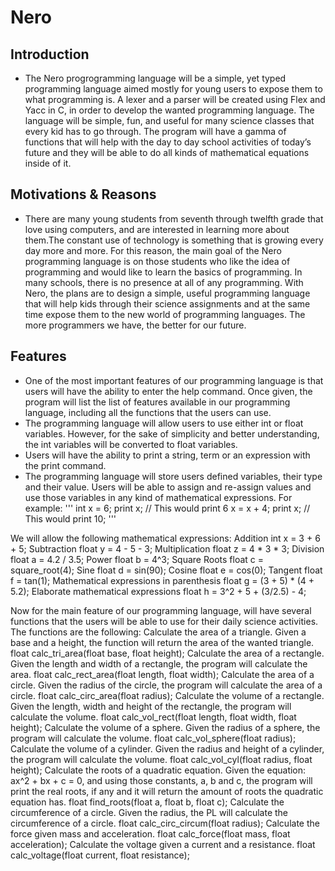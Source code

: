 # Nero

## Introduction ##
* The Nero progrogramming language will be a simple, yet typed programming language aimed mostly for young users to expose them to what programming is. A lexer and a parser will be created using Flex and Yacc in C, in order to develop the wanted programming language. The language will be simple, fun, and useful for many science classes that every kid has to go through. The program will have a gamma of functions that will help with the day to day school activities of today’s future and they will be able to do all kinds of mathematical equations inside of it.

## Motivations & Reasons ##
* There are many young students from seventh through twelfth grade that love using computers, and are interested in learning more about them.The constant use of technology is something that is growing every day more and more. For this reason, the main goal of the Nero programming language is on those students who like the idea of programming and would like to learn the basics of programming. In many schools, there is no presence at all of any programming. With Nero, the plans are to design a simple, useful programming language that will help kids through their science assignments and at the same time expose them to the new world of programming languages. The more programmers we have, the better for our future. 

## Features ##
* One of the most important features of our programming language is that users will have the ability to enter the help command. Once given, the program will list the list of features available in our programming language, including all the functions that the users can use.
* The programming language will allow users to use either int or float variables. However, for the sake of simplicity and better understanding, the int variables will be converted to float variables. 
* Users will have the ability to print a string, term or an expression with the print command.
* The programming language will store users defined variables, their type and their value. Users will be able to assign and re-assign values and use those variables in any kind of mathematical expressions. For example:
'''
int x = 6;
print x;
// This would print 6
x = x + 4;
print x;
// This would print 10;
'''

We will allow the following mathematical expressions:
Addition
int x = 3 + 6 + 5;
Subtraction
float y = 4 - 5 - 3;
Multiplication
float z = 4 * 3 * 3;
Division
float a = 4.2 / 3.5;
Power
float b = 4^3;
Square Roots
float c = square_root(4); 
Sine
float d = sin(90);
Cosine
float e = cos(0);
Tangent
float f = tan(1);
Mathematical expressions in parenthesis
float g = (3 + 5) * (4 + 5.2);
Elaborate mathematical expressions
float h = 3^2 + 5 + (3/2.5) - 4;

Now for the main feature of our programming language, will have several functions that the users will be able to use for their daily science activities. The functions are the following:
Calculate the area of a triangle. Given a base and a height, the function will return the area of the wanted triangle.
float calc_tri_area(float base, float height);
Calculate the area of a rectangle. Given the length and width of a rectangle, the program will calculate the area.
float calc_rect_area(float length, float width);
Calculate the area of a circle. Given the radius of the circle, the program will calculate the area of a circle.
float calc_circ_area(float radius);
Calculate the volume of a rectangle. Given the length, width and height of the rectangle, the program will calculate the volume.
float calc_vol_rect(float length, float width, float height);
Calculate the volume of a sphere. Given the radius of a sphere, the program will calculate the volume.
float calc_vol_sphere(float radius);
Calculate the volume of a cylinder. Given the radius and height of a cylinder, the program will calculate the volume.
float calc_vol_cyl(float radius, float height);
Calculate the roots of a quadratic equation. Given the equation: ax^2 + bx + c = 0, and using those constants, a, b and c, the program will print the real roots, if any and it will return the amount of roots the quadratic equation has.
float find_roots(float a, float b, float c); 
Calculate the circumference of a circle. Given the radius, the PL will calculate the circumference of a circle.
float calc_circ_circum(float radius);
Calculate the force given mass and acceleration.
float calc_force(float mass, float acceleration);
Calculate the voltage given a current and a resistance.
float calc_voltage(float current, float resistance);
